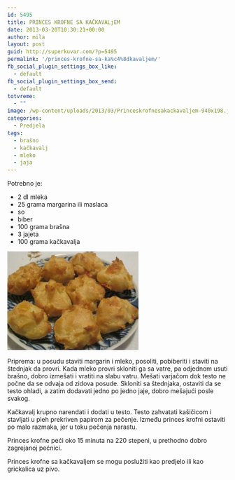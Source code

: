 ```yaml
---
id: 5495
title: PRINCES KROFNE SA KAČKAVALjEM
date: 2013-03-20T10:30:21+00:00
author: mila
layout: post
guid: http://superkuvar.com/?p=5495
permalink: '/princes-krofne-sa-ka%c4%8dkavaljem/'
fb_social_plugin_settings_box_like:
  - default
fb_social_plugin_settings_box_send:
  - default
totvreme:
  - ""
image: /wp-content/uploads/2013/03/Princeskrofnesakackavaljem-940x198.jpg
categories:
  - Predjela
tags:
  - brašno
  - kačkavalj
  - mleko
  - jaja
---
```

Potrebno je:

  * 2 dl mleka
  * 25 grama margarina ili maslaca
  * so
  * biber
  * 100 grama brašna
  * 3 jajeta
  * 100 grama kačkavalja

<img class="alignnone size-medium wp-image-5496" src="/wp-content/uploads/2013/03/Princeskrofnesakackavaljem-300x225.jpg" alt="Princeskrofnesakackavaljem" width="300" height="225" /> 

Priprema: u posudu staviti margarin i mleko, posoliti, pobiberiti i staviti na štednjak da provri. Kada mleko provri skloniti ga sa vatre, pa odjednom usuti brašno, dobro izmešati i vratiti na slabu vatru. Mešati varjačom dok testo ne počne da se odvaja od zidova posude. Skloniti sa štednjaka, ostaviti da se testo ohladi, a zatim dodavati jedno po jedno jaje, dobro mešajući posle svakog.

Kačkavalj krupno narendati i dodati u testo. Testo zahvatati kašičicom i stavljati u pleh prekriven papirom za pečenje. Između princes krofni ostaviti po malo razmaka, jer u toku pečenja narastu.

Princes krofne peći oko 15 minuta na 220 stepeni, u prethodno dobro zagrejanoj pećnici.

Princes krofne sa kačkavaljem se mogu poslužiti kao predjelo ili kao grickalica uz pivo.
